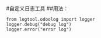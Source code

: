 #自定义日志工具
##用法：
```
from logtool.odoolog import logger
logger.debug("debug log")
logger.error("error log")
```
